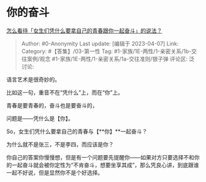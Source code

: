 # 你的奋斗
[怎么看待「女生们凭什么要拿自己的青春跟你一起奋斗」的说法？](https://www.zhihu.com/question/29820250/answer/2973267936)

> Author: #0-Anonymity
> Last update: [编辑于 2023-04-07]
> Link:
> Category: #【答集】/03-第一性 
> Tag: #1-家族/1E-两性/1-亲密关系/1b-交往案例/观念 #1-家族/1E-两性/1-亲密关系/1a-交往准则/银子弹
> 评论区:
> 泛讨论:

语言艺术是很奇妙的。

比如这一句，重音不在“凭什么”上，而在“你”上。

青春是要青春的，奋斗也是要奋斗的，

问题是——凭什么是【你】。

So，女生们凭什么要拿自己的青春与【**你】**一起奋斗？

为什么就不是张三，不是李四，而应该是你？

你自己的答案你慢慢想，但是有一个问题要先提醒你——如果对方只要选择不和你的一起奋斗就会被你定性为“不肯奋斗，想要坐享其成”，那么凭良心讲，到底跟谁一起不好说，但是显然你不是个好选择。
